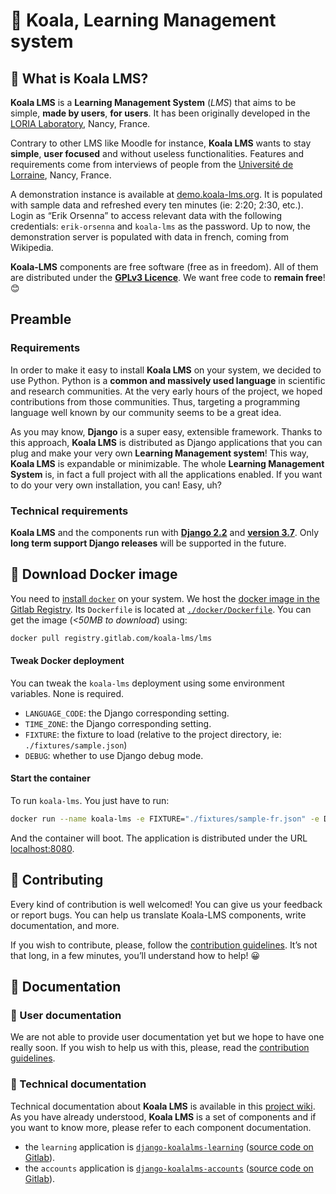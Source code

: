 # :koala: Koala, Learning Management system

## :school: What is Koala LMS?

**Koala LMS** is a **Learning Management System** (*LMS*) that aims to be simple, **made by users**, **for users**. It has been originally developed in the [LORIA Laboratory](http://www.loria.fr/fr/), Nancy, France.

Contrary to other LMS like Moodle for instance, **Koala LMS** wants to stay **simple**, **user focused** and without useless functionalities. Features and requirements come from interviews of people from the [Université de Lorraine](https://www.univ-lorraine.fr/), Nancy, France.

A demonstration instance is available at [demo.koala-lms.org](https://demo.koala-lms.org). It is populated with sample data and refreshed every ten minutes (ie: 2:20; 2:30, etc.). Login as “Erik Orsenna” to access relevant data with the following credentials: `erik-orsenna` and `koala-lms` as the password. Up to now, the demonstration server is populated with data in french, coming from Wikipedia.

**Koala-LMS** components are free software (free as in freedom). All of them are distributed under the [**GPLv3 Licence**](https://www.gnu.org/licenses/quick-guide-gplv3.en.html). We want free code to **remain free**! :blush:

## Preamble

### Requirements

In order to make it easy to install **Koala LMS** on your system, we decided to use Python. Python is a **common and massively used language** in scientific and research communities. At the very early hours of the project, we hoped contributions from those communities. Thus, targeting a programming language well known by our community seems to be a great idea.

As you may know, **Django** is a super easy, extensible framework. Thanks to this approach, **Koala LMS** is distributed as Django applications that you can plug and make your very own **Learning Management system**! This way, **Koala LMS** is expandable or minimizable. The whole **Learning Management System** is, in fact a full project with all the applications enabled. If you want to do your very own installation, you can! Easy, uh?

### Technical requirements

**Koala LMS** and the components run with [**Django 2.2**](https://docs.djangoproject.com/en/2.2/releases/2.2/) and [**version 3.7**](https://www.python.org/downloads/release/python-370/). Only **long term support Django releases** will be supported in the future.

## :ship: Download Docker image

You need to [install `docker`](https://docs.docker.com/install/) on your system. We host the [docker image in the Gitlab Registry](https://gitlab.com/koala-lms/lms/container_registry). Its `Dockerfile` is located at [`./docker/Dockerfile`](docker/Dockerfile). You can get the image (*<50MB to download*) using:
```bash
docker pull registry.gitlab.com/koala-lms/lms
```

#### Tweak Docker deployment

You can tweak the `koala-lms` deployment using some environment variables. None is required.
* `LANGUAGE_CODE`: the Django corresponding setting.
* `TIME_ZONE`: the Django corresponding setting.
* `FIXTURE`: the fixture to load (relative to the project directory, ie: `./fixtures/sample.json`)
* `DEBUG`: whether to use Django debug mode.

#### Start the container

To run `koala-lms`. You just have to run:
```bash
docker run --name koala-lms -e FIXTURE="./fixtures/sample-fr.json" -e DEBUG=1 -p 8080:8080 registry.gitlab.com/koala-lms/lms 
```
And the container will boot. The application is distributed under the URL [localhost:8080](http://localhost:8080).

## :open_hands: Contributing

Every kind of contribution is well welcomed! You can give us your feedback or report bugs. You can help us translate Koala-LMS components, write documentation, and more.

If you wish to contribute, please, follow the [contribution guidelines](CONTRIBUTING.md). It’s not that long, in a few minutes, you’ll understand how to help! :grinning:

## :book: Documentation

### :green_book: User documentation

We are not able to provide user documentation yet but we hope to have one really soon. If you wish to help us with this, please, read the [contribution guidelines](CONTRIBUTING.md).

### :ledger: Technical documentation

Technical documentation about **Koala LMS** is available in this [project wiki](https://gitlab.com/koala-lms/lms/wikis/home). As you have already understood, **Koala LMS** is a set of components and if you want to know more, please refer to each component documentation.

* the `learning` application is [`django-koalalms-learning`](https://pypi.org/project/django-koalalms-learning/) ([source code on Gitlab](https://gitlab.com/koala-lms/django-learning)).
* the `accounts` application is [`django-koalalms-accounts`](https://pypi.org/project/django-koalalms-accounts/) ([source code on Gitlab](https://gitlab.com/koala-lms/django-accounts)).
